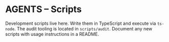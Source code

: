 # AGENTS – Scripts

Development scripts live here. Write them in TypeScript and execute via `ts-node`. The audit tooling is located in `scripts/audit`. Document any new scripts with usage instructions in a README.
